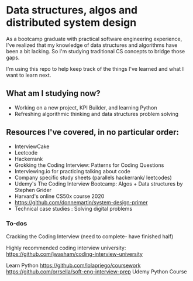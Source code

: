 
# Data structures, algos and distributed system design
As a bootcamp graduate with practical software engineering experience, I've realized that my knowledge of data structures and algorithms have been a bit lacking. So I'm studying traditional CS concepts to bridge those gaps.

I'm using this repo to help keep track of the things I've learned and what I want to learn next. 


## What am I studying now? 
- Working on a new project, KPI Builder, and learning Python
- Refreshing algorithmic thinking and data structures problem solving 


## Resources I've covered, in no particular order:
- InterviewCake 
- Leetcode
- Hackerrank 
- Grokking the Coding Interview: Patterns for Coding Questions 
- Interviewing.io for practicing talking about code 
- Company specific study sheets (parallels hackerrank/ leetcodes)
- Udemy's The Coding Interview Bootcamp: Algos + Data structures by Stephen Grider
- Harvard's online CS50x course 2020
- https://github.com/donnemartin/system-design-primer
- Technical case studies : Solving digital problems


### To-dos
Cracking the Coding Interview (need to complete- have finished half)

Highly recommended coding interview university: 
https://github.com/jwasham/coding-interview-university

Learn Python
https://github.com/lolapriego/coursework
https://github.com/orrsella/soft-eng-interview-prep
Udemy Python Course

